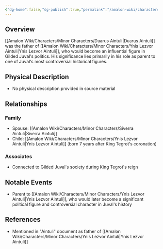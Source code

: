 ```yaml
---
{"dg-home":false,"dg-publish":true,"permalink":"/amalon-wiki/characters/minor-characters/duarus-aintuli/","dgPassFrontmatter":true,"noteIcon":""}
---
```


## Overview
[[Amalon Wiki/Characters/Minor Characters/Duarus Aintuli\|Duarus Aintuli]] was the father of [[Amalon Wiki/Characters/Minor Characters/Ynis Lezvor Aintuli\|Ynis Lezvor Aintuli]], who would become an influential figure in Gilded Juval's politics. His significance lies primarily in his role as parent to one of Juval's most controversial historical figures.

## Physical Description
- No physical description provided in source material

## Relationships
### Family
- Spouse: [[Amalon Wiki/Characters/Minor Characters/Siverra Aintuli\|Siverra Aintuli]]
- Child: [[Amalon Wiki/Characters/Minor Characters/Ynis Lezvor Aintuli\|Ynis Lezvor Aintuli]] (born 7 years after King Tegrot's coronation)

### Associates
- Connected to Gilded Juval's society during King Tegrot's reign

## Notable Events
- Parent to [[Amalon Wiki/Characters/Minor Characters/Ynis Lezvor Aintuli\|Ynis Lezvor Aintuli]], who would later become a significant political figure and controversial character in Juval's history

## References
- Mentioned in "Aintuli" document as father of [[Amalon Wiki/Characters/Minor Characters/Ynis Lezvor Aintuli\|Ynis Lezvor Aintuli]]